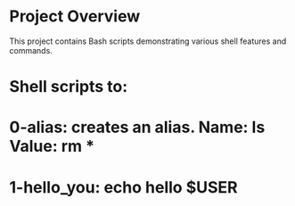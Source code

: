 # Project Overview

This project contains Bash scripts demonstrating various shell features and commands.

# Shell scripts to: 
# 0-alias: creates an alias. Name: ls Value: rm *
# 1-hello_you: echo hello $USER

